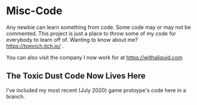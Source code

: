 # Misc-Code
Any newbie can learn something from code. Some code may or may not be commented. This project is just a place to throw some of my code for everybody to learn off of. Wanting to know about me? https://tomrich.itch.io/ . 

You can also visit the company I now work for at https://withaliquid.com


## The Toxic Dust Code Now Lives Here

I've included my most recent (July 2020) game protoype's code here in a branch.
